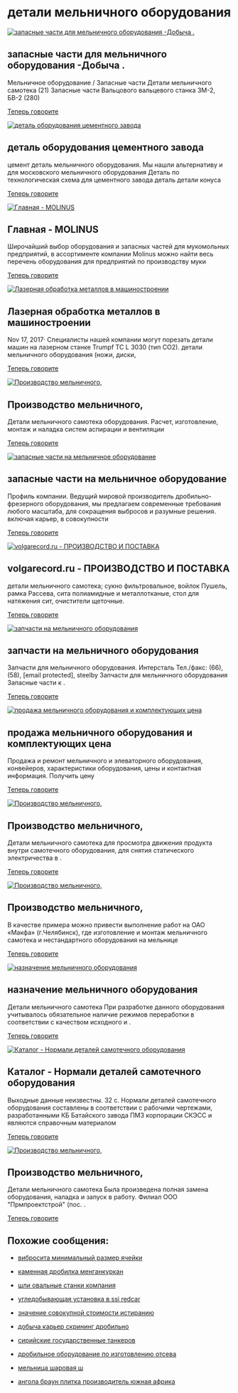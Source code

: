 # детали мельничного оборудования
<a href="https://ru.ecuriezuff.be/products/" target="_blank">![запасные части для мельничного оборудования -Добыча .](https://github.com/millmachine/images/raw/main/260.jpg)</a>
## запасные части для мельничного оборудования -Добыча .
Мельничное оборудование / Запасные части Детали мельничного самотека (21) Запасные части Вальцового вальцевого станка ЗМ-2, БВ-2 (280)
<a href="https://ru.ecuriezuff.be/products/" target="_blank">Теперь говорите</a>
<a href="https://ru.ecuriezuff.be/products/" target="_blank">![деталь оборудования цементного завода](https://github.com/millmachine/images/raw/main/381.jpg)</a>
## деталь оборудования цементного завода
цемент деталь мельничного оборудования. Мы нашли альтернативу и для московского мельничного оборудования Деталь по  технологическая схема для цементного завода  деталь детали конуса
<a href="https://ru.ecuriezuff.be/products/" target="_blank">Теперь говорите</a>
<a href="https://ru.ecuriezuff.be/products/" target="_blank">![Главная - MOLINUS](https://github.com/millmachine/images/raw/main/523.jpg)</a>
## Главная - MOLINUS
Широчайший выбор оборудования и запасных частей для мукомольных предприятий, в ассортименте компании Molinus можно найти весь перечень оборудования для предприятий по производству муки 
<a href="https://ru.ecuriezuff.be/products/" target="_blank">Теперь говорите</a>
<a href="https://ru.ecuriezuff.be/products/" target="_blank">![Лазерная обработка металлов в машиностроении](https://github.com/millmachine/images/raw/main/341.jpg)</a>
## Лазерная обработка металлов в машиностроении
Nov 17, 2017· Специалисты нашей компании могут порезать детали машин на лазерном станке Trumpf TC L 3030 (тип CO2).  детали мельничного оборудования (ножи, диски, 
<a href="https://ru.ecuriezuff.be/products/" target="_blank">Теперь говорите</a>
<a href="https://ru.ecuriezuff.be/products/" target="_blank">![Производство мельничного,](https://github.com/millmachine/images/raw/main/102.jpg)</a>
## Производство мельничного,
Детали мельничного самотека  оборудования. Расчет, изготовление, монтаж и наладка систем аспирации и вентиляции 
<a href="https://ru.ecuriezuff.be/products/" target="_blank">Теперь говорите</a>
<a href="https://ru.ecuriezuff.be/products/" target="_blank">![запасные части на мельничное оборудование](https://github.com/millmachine/images/raw/main/119.jpg)</a>
## запасные части на мельничное оборудование
Профиль компании. Ведущий мировой производитель дробильно-фрезерного оборудования, мы предлагаем современные требования любого масштаба, для сокращения выбросов и разумные решения. включая карьер, в совокупности 
<a href="https://ru.ecuriezuff.be/products/" target="_blank">Теперь говорите</a>
<a href="https://ru.ecuriezuff.be/products/" target="_blank">![volgarecord.ru - ПРОИЗВОДСТВО И ПОСТАВКА](https://github.com/millmachine/images/raw/main/637.jpg)</a>
## volgarecord.ru - ПРОИЗВОДСТВО И ПОСТАВКА
детали мельничного самотека; сукно фильтровальное, войлок Пушель, рамка Рассева, сита полиамидные и металлотканые, стол для натяжения сит, очистители щеточные.
<a href="https://ru.ecuriezuff.be/products/" target="_blank">Теперь говорите</a>
<a href="https://ru.ecuriezuff.be/products/" target="_blank">![запчасти на мельничного оборудования](https://github.com/millmachine/images/raw/main/607.jpg)</a>
## запчасти на мельничного оборудования
Запчасти для мельничного оборудования. Интерсталь Тел./факс: (66), (58), [email protected], steelby Запчасти для мельничного оборудования Запасные части к .
<a href="https://ru.ecuriezuff.be/products/" target="_blank">Теперь говорите</a>
<a href="https://ru.ecuriezuff.be/products/" target="_blank">![продажа мельничного оборудования и комплектующих цена](https://github.com/millmachine/images/raw/main/53.jpg)</a>
## продажа мельничного оборудования и комплектующих цена
Продажа и ремонт мельничного и элеваторного оборудования, конвейеров,  характеристики оборудования, цены и контактная информация. Получить цену
<a href="https://ru.ecuriezuff.be/products/" target="_blank">Теперь говорите</a>
<a href="https://ru.ecuriezuff.be/products/" target="_blank">![Производство мельничного,](https://github.com/millmachine/images/raw/main/57.jpg)</a>
## Производство мельничного,
Детали мельничного самотека  для просмотра движения продукта внутри самотечного оборудования, для снятия статического электричества в .
<a href="https://ru.ecuriezuff.be/products/" target="_blank">Теперь говорите</a>
<a href="https://ru.ecuriezuff.be/products/" target="_blank">![Производство мельничного,](https://github.com/millmachine/images/raw/main/202.jpg)</a>
## Производство мельничного,
В качестве примера можно привести выполнение работ на ОАО «Макфа» (г.Челябинск), где изготовление и монтаж мельничного самотека и нестандартного оборудования на мельнице 
<a href="https://ru.ecuriezuff.be/products/" target="_blank">Теперь говорите</a>
<a href="https://ru.ecuriezuff.be/products/" target="_blank">![назначение мельничного оборудования](https://github.com/millmachine/images/raw/main/745.jpg)</a>
## назначение мельничного оборудования
Детали мельничного самотека  При разработке данного оборудования учитывалось обязательное наличие режимов переработки в соответствии с качеством исходного и .
<a href="https://ru.ecuriezuff.be/products/" target="_blank">Теперь говорите</a>
<a href="https://ru.ecuriezuff.be/products/" target="_blank">![Каталог - Нормали деталей самотечного оборудования ](https://github.com/millmachine/images/raw/main/57.jpg)</a>
## Каталог - Нормали деталей самотечного оборудования 
Выходные данные неизвестны. 32 с. Нормали деталей самотечного оборудования составлены в соответствии с рабочими чертежами, разработанными КБ Батайского завода ПМЗ корпорации СКЭСС и являются справочным материалом 
<a href="https://ru.ecuriezuff.be/products/" target="_blank">Теперь говорите</a>
<a href="https://ru.ecuriezuff.be/products/" target="_blank">![Производство мельничного,](https://github.com/millmachine/images/raw/main/199.jpg)</a>
## Производство мельничного,
Детали мельничного самотека  Была произведена полная замена оборудования, наладка и запуск в работу. Филиал ООО "Прмпроектстрой" (пос. .
<a href="https://ru.ecuriezuff.be/products/" target="_blank">Теперь говорите</a>
## Похожие сообщения:
* [вибросита минимальный размер ячейки](%D0%B2%D0%B8%D0%B1%D1%80%D0%BE%D1%81%D0%B8%D1%82%D0%B0%20%D0%BC%D0%B8%D0%BD%D0%B8%D0%BC%D0%B0%D0%BB%D1%8C%D0%BD%D1%8B%D0%B9%20%D1%80%D0%B0%D0%B7%D0%BC%D0%B5%D1%80%20%D1%8F%D1%87%D0%B5%D0%B9%D0%BA%D0%B8.md)
* [каменная дробилка менганкуркан](%D0%BA%D0%B0%D0%BC%D0%B5%D0%BD%D0%BD%D0%B0%D1%8F%20%D0%B4%D1%80%D0%BE%D0%B1%D0%B8%D0%BB%D0%BA%D0%B0%20%D0%BC%D0%B5%D0%BD%D0%B3%D0%B0%D0%BD%D0%BA%D1%83%D1%80%D0%BA%D0%B0%D0%BD.md)
* [шли овальные станки компания](%D1%88%D0%BB%D0%B8%20%D0%BE%D0%B2%D0%B0%D0%BB%D1%8C%D0%BD%D1%8B%D0%B5%20%D1%81%D1%82%D0%B0%D0%BD%D0%BA%D0%B8%20%D0%BA%D0%BE%D0%BC%D0%BF%D0%B0%D0%BD%D0%B8%D1%8F.md)
* [угледобывающая установка в ssi redcar](%D1%83%D0%B3%D0%BB%D0%B5%D0%B4%D0%BE%D0%B1%D1%8B%D0%B2%D0%B0%D1%8E%D1%89%D0%B0%D1%8F%20%D1%83%D1%81%D1%82%D0%B0%D0%BD%D0%BE%D0%B2%D0%BA%D0%B0%20%D0%B2%20ssi%20redcar.md)
* [значение совокупной стоимости истиранию](%D0%B7%D0%BD%D0%B0%D1%87%D0%B5%D0%BD%D0%B8%D0%B5%20%D1%81%D0%BE%D0%B2%D0%BE%D0%BA%D1%83%D0%BF%D0%BD%D0%BE%D0%B9%20%D1%81%D1%82%D0%BE%D0%B8%D0%BC%D0%BE%D1%81%D1%82%D0%B8%20%D0%B8%D1%81%D1%82%D0%B8%D1%80%D0%B0%D0%BD%D0%B8%D1%8E.md)
* [добыча карьер скрининг дробильно](%D0%B4%D0%BE%D0%B1%D1%8B%D1%87%D0%B0%20%D0%BA%D0%B0%D1%80%D1%8C%D0%B5%D1%80%20%D1%81%D0%BA%D1%80%D0%B8%D0%BD%D0%B8%D0%BD%D0%B3%20%D0%B4%D1%80%D0%BE%D0%B1%D0%B8%D0%BB%D1%8C%D0%BD%D0%BE.md)
* [сирийские государственные танкеров](%D1%81%D0%B8%D1%80%D0%B8%D0%B9%D1%81%D0%BA%D0%B8%D0%B5%20%D0%B3%D0%BE%D1%81%D1%83%D0%B4%D0%B0%D1%80%D1%81%D1%82%D0%B2%D0%B5%D0%BD%D0%BD%D1%8B%D0%B5%20%D1%82%D0%B0%D0%BD%D0%BA%D0%B5%D1%80%D0%BE%D0%B2.md)
* [дробильное оборудование по изготовлению отсева](%D0%B4%D1%80%D0%BE%D0%B1%D0%B8%D0%BB%D1%8C%D0%BD%D0%BE%D0%B5%20%D0%BE%D0%B1%D0%BE%D1%80%D1%83%D0%B4%D0%BE%D0%B2%D0%B0%D0%BD%D0%B8%D0%B5%20%D0%BF%D0%BE%20%D0%B8%D0%B7%D0%B3%D0%BE%D1%82%D0%BE%D0%B2%D0%BB%D0%B5%D0%BD%D0%B8%D1%8E%20%D0%BE%D1%82%D1%81%D0%B5%D0%B2%D0%B0.md)
* [мельница шаровая ш](%D0%BC%D0%B5%D0%BB%D1%8C%D0%BD%D0%B8%D1%86%D0%B0%20%D1%88%D0%B0%D1%80%D0%BE%D0%B2%D0%B0%D1%8F%20%D1%88.md)
* [ангола браун плитка производитель южная африка](%D0%B0%D0%BD%D0%B3%D0%BE%D0%BB%D0%B0%20%D0%B1%D1%80%D0%B0%D1%83%D0%BD%20%D0%BF%D0%BB%D0%B8%D1%82%D0%BA%D0%B0%20%D0%BF%D1%80%D0%BE%D0%B8%D0%B7%D0%B2%D0%BE%D0%B4%D0%B8%D1%82%D0%B5%D0%BB%D1%8C%20%D1%8E%D0%B6%D0%BD%D0%B0%D1%8F%20%D0%B0%D1%84%D1%80%D0%B8%D0%BA%D0%B0.md)
